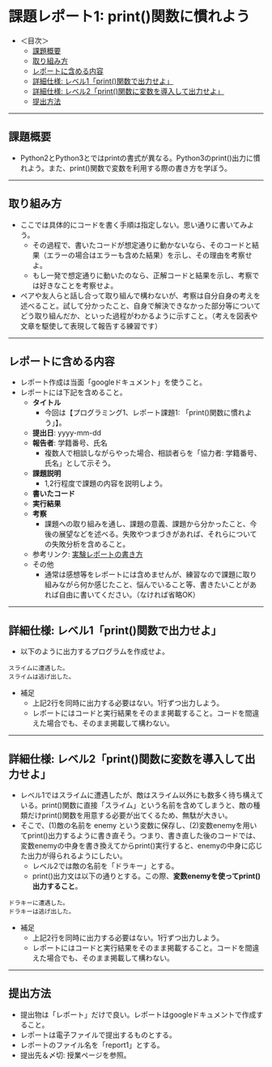 # 課題レポート1: print()関数に慣れよう

- ＜目次＞
  - <a href="#abst">課題概要</a>
  - <a href="#howto">取り組み方</a>
  - <a href="#report">レポートに含める内容</a>
  - <a href="#level1">詳細仕様: レベル1「print()関数で出力せよ」</a>
  - <a href="#level2">詳細仕様: レベル2「print()関数に変数を導入して出力せよ」</a>
  - <a href="#upload">提出方法</a>

<hr>

## <a name="abst">課題概要</a>
- Python2とPython3とではprintの書式が異なる。Python3のprint()出力に慣れよう。また、print()関数で変数を利用する際の書き方を学ぼう。

<hr>

## <a name="howto">取り組み方</a>
- ここでは具体的にコードを書く手順は指定しない。思い通りに書いてみよう。
  - その過程で、書いたコードが想定通りに動かないなら、そのコードと結果（エラーの場合はエラーも含めた結果）を示し、その理由を考察せよ。
  - もし一発で想定通りに動いたのなら、正解コードと結果を示し、考察では好きなことを考察せよ。
- ペアや友人らと話し合って取り組んで構わないが、考察は自分自身の考えを述べること。試して分かったこと、自身で解決できなかった部分等についてどう取り組んだか、といった過程がわかるように示すこと。（考えを図表や文章を駆使して表現して報告する練習です）

<hr>

## <a name="report">レポートに含める内容</a>
- レポート作成は当面「googleドキュメント」を使うこと。
- レポートには下記を含めること。
  - **タイトル**
    - 今回は【プログラミング1、レポート課題1: 「print()関数に慣れよう」】。
  - **提出日**: yyyy-mm-dd
  - **報告者**: 学籍番号、氏名
    - 複数人で相談しながらやった場合、相談者らを「協力者: 学籍番号、氏名」として示そう。
  - **課題説明**
    - 1,2行程度で課題の内容を説明しよう。
  - **書いたコード**
  - **実行結果**
  - **考察**
    - 課題への取り組みを通し、課題の意義、課題から分かったこと、今後の展望などを述べる。失敗やつまづきがあれば、それらについての失敗分析を含めること。
  - 参考リンク: [実験レポートの書き方](http://www.report.gusoku.net/jikken/jikkenreport.html)
  - その他
    - 通常は感想等をレポートには含めませんが、練習なので課題に取り組みながら何か感じたこと、悩んでいること等、書きたいことがあれば自由に書いてください。（なければ省略OK）

<hr>

## <a name="level1">詳細仕様: レベル1「print()関数で出力せよ」</a>
- 以下のように出力するプログラムを作成せよ。

```
スライムに遭遇した。
スライムは逃げ出した。
```

- 補足
  - 上記2行を同時に出力する必要はない。1行ずつ出力しよう。
  - レポートにはコードと実行結果をそのまま掲載すること。コードを間違えた場合でも、そのまま掲載して構わない。

<hr>

## <a name="level2">詳細仕様: レベル2「print()関数に変数を導入して出力せよ」</a>
- レベル1ではスライムに遭遇したが、敵はスライム以外にも数多く待ち構えている。print()関数に直接「スライム」という名前を含めてしまうと、敵の種類だけprint()関数を用意する必要が出てくるため、無駄が大きい。
- そこで、(1)敵の名前を enemy という変数に保存し、(2)変数enemyを用いてprint()出力するように書き直そう。つまり、書き直した後のコードでは、変数enemyの中身を書き換えてからprint()実行すると、enemyの中身に応じた出力が得られるようにしたい。
  - レベル2では敵の名前を「ドラキー」とする。
  - print()出力文は以下の通りとする。この際、**変数enemyを使ってprint()出力すること**。

```
ドラキーに遭遇した。
ドラキーは逃げ出した。
```

- 補足
  - 上記2行を同時に出力する必要はない。1行ずつ出力しよう。
  - レポートにはコードと実行結果をそのまま掲載すること。コードを間違えた場合でも、そのまま掲載して構わない。

<hr>

## <a name="upload">提出方法</a>
- 提出物は「レポート」だけで良い。レポートはgoogleドキュメントで作成すること。
- レポートは電子ファイルで提出するものとする。
- レポートのファイル名を「report1」とする。
- 提出先＆〆切: 授業ページを参照。
